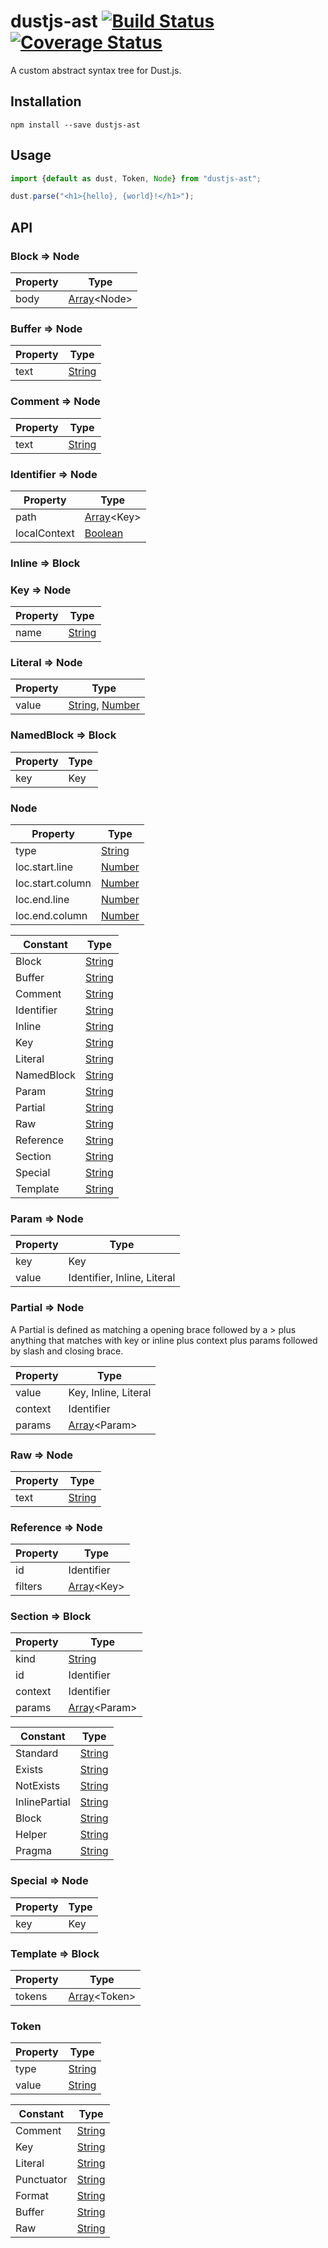 # dustjs-ast [![Build Status](https://travis-ci.org/coryroloff/dustjs-ast.svg?branch=master)](https://travis-ci.org/coryroloff/dustjs-ast) [![Coverage Status](https://coveralls.io/repos/github/coryroloff/dustjs-ast/badge.svg?branch=master)](https://coveralls.io/github/coryroloff/dustjs-ast?branch=master)

A custom abstract syntax tree for Dust.js.

## Installation

```shell
npm install --save dustjs-ast
```

## Usage

```js
import {default as dust, Token, Node} from "dustjs-ast";

dust.parse("<h1>{hello}, {world}!</h1>");
```

## API

<!-- API: start -->

### Block ⇒ Node

| Property | Type                                                                                                        |
| -------- | ----------------------------------------------------------------------------------------------------------- |
| body     | [Array](https://developer.mozilla.org/en-US/docs/Web/JavaScript/Reference/Global_Objects/Array)&lt;Node&gt; |

### Buffer ⇒ Node

| Property | Type                                                                                              |
| -------- | ------------------------------------------------------------------------------------------------- |
| text     | [String](https://developer.mozilla.org/en-US/docs/Web/JavaScript/Reference/Global_Objects/String) |

### Comment ⇒ Node

| Property | Type                                                                                              |
| -------- | ------------------------------------------------------------------------------------------------- |
| text     | [String](https://developer.mozilla.org/en-US/docs/Web/JavaScript/Reference/Global_Objects/String) |

### Identifier ⇒ Node

| Property     | Type                                                                                                       |
| ------------ | ---------------------------------------------------------------------------------------------------------- |
| path         | [Array](https://developer.mozilla.org/en-US/docs/Web/JavaScript/Reference/Global_Objects/Array)&lt;Key&gt; |
| localContext | [Boolean](https://developer.mozilla.org/en-US/docs/Web/JavaScript/Reference/Global_Objects/Boolean)        |

### Inline ⇒ Block

### Key ⇒ Node

| Property | Type                                                                                              |
| -------- | ------------------------------------------------------------------------------------------------- |
| name     | [String](https://developer.mozilla.org/en-US/docs/Web/JavaScript/Reference/Global_Objects/String) |

### Literal ⇒ Node

| Property | Type                                                                                                                                                                                                 |
| -------- | ---------------------------------------------------------------------------------------------------------------------------------------------------------------------------------------------------- |
| value    | [String](https://developer.mozilla.org/en-US/docs/Web/JavaScript/Reference/Global_Objects/String), [Number](https://developer.mozilla.org/en-US/docs/Web/JavaScript/Reference/Global_Objects/Number) |

### NamedBlock ⇒ Block

| Property | Type |
| -------- | ---- |
| key      | Key  |

### Node

| Property         | Type                                                                                              |
| ---------------- | ------------------------------------------------------------------------------------------------- |
| type             | [String](https://developer.mozilla.org/en-US/docs/Web/JavaScript/Reference/Global_Objects/String) |
| loc.start.line   | [Number](https://developer.mozilla.org/en-US/docs/Web/JavaScript/Reference/Global_Objects/Number) |
| loc.start.column | [Number](https://developer.mozilla.org/en-US/docs/Web/JavaScript/Reference/Global_Objects/Number) |
| loc.end.line     | [Number](https://developer.mozilla.org/en-US/docs/Web/JavaScript/Reference/Global_Objects/Number) |
| loc.end.column   | [Number](https://developer.mozilla.org/en-US/docs/Web/JavaScript/Reference/Global_Objects/Number) |

| Constant   | Type                                                                                              |
| ---------- | ------------------------------------------------------------------------------------------------- |
| Block      | [String](https://developer.mozilla.org/en-US/docs/Web/JavaScript/Reference/Global_Objects/String) |
| Buffer     | [String](https://developer.mozilla.org/en-US/docs/Web/JavaScript/Reference/Global_Objects/String) |
| Comment    | [String](https://developer.mozilla.org/en-US/docs/Web/JavaScript/Reference/Global_Objects/String) |
| Identifier | [String](https://developer.mozilla.org/en-US/docs/Web/JavaScript/Reference/Global_Objects/String) |
| Inline     | [String](https://developer.mozilla.org/en-US/docs/Web/JavaScript/Reference/Global_Objects/String) |
| Key        | [String](https://developer.mozilla.org/en-US/docs/Web/JavaScript/Reference/Global_Objects/String) |
| Literal    | [String](https://developer.mozilla.org/en-US/docs/Web/JavaScript/Reference/Global_Objects/String) |
| NamedBlock | [String](https://developer.mozilla.org/en-US/docs/Web/JavaScript/Reference/Global_Objects/String) |
| Param      | [String](https://developer.mozilla.org/en-US/docs/Web/JavaScript/Reference/Global_Objects/String) |
| Partial    | [String](https://developer.mozilla.org/en-US/docs/Web/JavaScript/Reference/Global_Objects/String) |
| Raw        | [String](https://developer.mozilla.org/en-US/docs/Web/JavaScript/Reference/Global_Objects/String) |
| Reference  | [String](https://developer.mozilla.org/en-US/docs/Web/JavaScript/Reference/Global_Objects/String) |
| Section    | [String](https://developer.mozilla.org/en-US/docs/Web/JavaScript/Reference/Global_Objects/String) |
| Special    | [String](https://developer.mozilla.org/en-US/docs/Web/JavaScript/Reference/Global_Objects/String) |
| Template   | [String](https://developer.mozilla.org/en-US/docs/Web/JavaScript/Reference/Global_Objects/String) |

### Param ⇒ Node

| Property | Type                        |
| -------- | --------------------------- |
| key      | Key                         |
| value    | Identifier, Inline, Literal |

### Partial ⇒ Node

A Partial is defined as matching a opening brace followed by a > plus anything that matches with key or inline plus context plus params followed by slash and closing brace.

| Property | Type                                                                                                         |
| -------- | ------------------------------------------------------------------------------------------------------------ |
| value    | Key, Inline, Literal                                                                                         |
| context  | Identifier                                                                                                   |
| params   | [Array](https://developer.mozilla.org/en-US/docs/Web/JavaScript/Reference/Global_Objects/Array)&lt;Param&gt; |

### Raw ⇒ Node

| Property | Type                                                                                              |
| -------- | ------------------------------------------------------------------------------------------------- |
| text     | [String](https://developer.mozilla.org/en-US/docs/Web/JavaScript/Reference/Global_Objects/String) |

### Reference ⇒ Node

| Property | Type                                                                                                       |
| -------- | ---------------------------------------------------------------------------------------------------------- |
| id       | Identifier                                                                                                 |
| filters  | [Array](https://developer.mozilla.org/en-US/docs/Web/JavaScript/Reference/Global_Objects/Array)&lt;Key&gt; |

### Section ⇒ Block

| Property | Type                                                                                                         |
| -------- | ------------------------------------------------------------------------------------------------------------ |
| kind     | [String](https://developer.mozilla.org/en-US/docs/Web/JavaScript/Reference/Global_Objects/String)            |
| id       | Identifier                                                                                                   |
| context  | Identifier                                                                                                   |
| params   | [Array](https://developer.mozilla.org/en-US/docs/Web/JavaScript/Reference/Global_Objects/Array)&lt;Param&gt; |

| Constant      | Type                                                                                              |
| ------------- | ------------------------------------------------------------------------------------------------- |
| Standard      | [String](https://developer.mozilla.org/en-US/docs/Web/JavaScript/Reference/Global_Objects/String) |
| Exists        | [String](https://developer.mozilla.org/en-US/docs/Web/JavaScript/Reference/Global_Objects/String) |
| NotExists     | [String](https://developer.mozilla.org/en-US/docs/Web/JavaScript/Reference/Global_Objects/String) |
| InlinePartial | [String](https://developer.mozilla.org/en-US/docs/Web/JavaScript/Reference/Global_Objects/String) |
| Block         | [String](https://developer.mozilla.org/en-US/docs/Web/JavaScript/Reference/Global_Objects/String) |
| Helper        | [String](https://developer.mozilla.org/en-US/docs/Web/JavaScript/Reference/Global_Objects/String) |
| Pragma        | [String](https://developer.mozilla.org/en-US/docs/Web/JavaScript/Reference/Global_Objects/String) |

### Special ⇒ Node

| Property | Type |
| -------- | ---- |
| key      | Key  |

### Template ⇒ Block

| Property | Type                                                                                                         |
| -------- | ------------------------------------------------------------------------------------------------------------ |
| tokens   | [Array](https://developer.mozilla.org/en-US/docs/Web/JavaScript/Reference/Global_Objects/Array)&lt;Token&gt; |

### Token

| Property | Type                                                                                              |
| -------- | ------------------------------------------------------------------------------------------------- |
| type     | [String](https://developer.mozilla.org/en-US/docs/Web/JavaScript/Reference/Global_Objects/String) |
| value    | [String](https://developer.mozilla.org/en-US/docs/Web/JavaScript/Reference/Global_Objects/String) |

| Constant   | Type                                                                                              |
| ---------- | ------------------------------------------------------------------------------------------------- |
| Comment    | [String](https://developer.mozilla.org/en-US/docs/Web/JavaScript/Reference/Global_Objects/String) |
| Key        | [String](https://developer.mozilla.org/en-US/docs/Web/JavaScript/Reference/Global_Objects/String) |
| Literal    | [String](https://developer.mozilla.org/en-US/docs/Web/JavaScript/Reference/Global_Objects/String) |
| Punctuator | [String](https://developer.mozilla.org/en-US/docs/Web/JavaScript/Reference/Global_Objects/String) |
| Format     | [String](https://developer.mozilla.org/en-US/docs/Web/JavaScript/Reference/Global_Objects/String) |
| Buffer     | [String](https://developer.mozilla.org/en-US/docs/Web/JavaScript/Reference/Global_Objects/String) |
| Raw        | [String](https://developer.mozilla.org/en-US/docs/Web/JavaScript/Reference/Global_Objects/String) |

<!-- API: end -->
